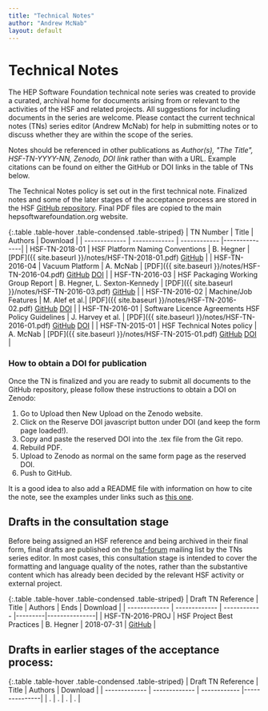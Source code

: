 ```yaml
---
title: "Technical Notes"
author: "Andrew McNab"
layout: default
---
```


# Technical Notes

The HEP Software Foundation technical note series was created to provide a curated, archival home for documents arising from or relevant to the activities of the HSF and related projects. All suggestions for including documents in the series are welcome. Please contact the current technical notes (TNs) series editor (Andrew McNab) for help in submitting notes or to discuss whether they are within the scope of the series.

Notes should be referenced in other publications as _Author(s), "The Title", HSF-TN-YYYY-NN, Zenodo, DOI link_ rather than with a URL.
Example citations can be found on either the GitHub or DOI links in the table of TNs below.

The Technical Notes policy is set out in the first technical note. Finalized notes and some of the later stages of the acceptance process are stored in the HSF [GitHub repository](https://github.com/HSF/documents/tree/master/HSF-TN).
Final PDF files are copied to the main hepsoftwarefoundation.org website.

{:.table .table-hover .table-condensed .table-striped}
| TN Number  | Title           | Authors     | Download    |
| ------------- | ------------- | ------------ |---------------|
| HSF-TN-2018-01  | HSF Platform Naming Conventions | B. Hegner | [PDF]({{ site.baseurl }}/notes/HSF-TN-2018-01.pdf) [GitHub](https://github.com/HSF/documents/tree/master/HSF-TN/2018-01) |
| HSF-TN-2016-04 | Vacuum Platform | A. McNab | [PDF]({{ site.baseurl }}/notes/HSF-TN-2016-04.pdf) [GitHub](https://github.com/HSF/documents/tree/master/HSF-TN/2016-04) [DOI](http://doi.org/10.5281/zenodo.1469634) |
| HSF-TN-2016-03  | HSF Packaging Working Group Report  | B. Hegner, L. Sexton-Kennedy | [PDF]({{ site.baseurl }}/notes/HSF-TN-2016-03.pdf)  [GitHub](https://github.com/HSF/documents/tree/master/HSF-TN/2016-03) |
| HSF-TN-2016-02  | Machine/Job Features  | M. Alef et al.| [PDF]({{ site.baseurl }}/notes/HSF-TN-2016-02.pdf)  [GitHub](https://github.com/HSF/documents/tree/master/HSF-TN/2016-02) [DOI](http://doi.org/10.5281/zenodo.1469629) |
| HSF-TN-2016-01  | Software Licence Agreements HSF Policy Guidelines  | J. Harvey et al. | [PDF]({{ site.baseurl }}/notes/HSF-TN-2016-01.pdf)  [GitHub](https://github.com/HSF/documents/tree/master/HSF-TN/2016-01) [DOI](http://doi.org/10.5281/zenodo.1469636) |
| HSF-TN-2015-01  | HSF Technical Notes policy | A. McNab | [PDF]({{ site.baseurl }}/notes/HSF-TN-2015-01.pdf)  [GitHub](https://github.com/HSF/documents/tree/master/HSF-TN/2015-01) [DOI](http://doi.org/10.5281/zenodo.1469623) |

### How to obtain a DOI for publication

Once the TN is finalized and you are ready to submit all documents to the GitHub repository, please follow these instructions to obtain a DOI on Zenodo:

   1. Go to Upload then New Upload on the Zenodo website.
   2. Click on the Reserve DOI javascript button under DOI (and keep the form page loaded!).
   3. Copy and paste the reserved DOI into the .tex file from the Git repo.
   4. Rebuild PDF.
   5. Upload to Zenodo as normal on the same form page as the reserved DOI.
   6. Push to GitHub.

It is a good idea to also add a README file with information on how to cite the note, see the examples under links such as [this one](https://github.com/HSF/documents/blob/master/HSF-TN/2015-01/README.md).

## Drafts in the consultation stage

Before being assigned an HSF reference and being archived in their final form, final drafts are published on the [hsf-forum](http://groups.google.com/d/forum/hsf-forum) mailing list by the TNs series editor. In most cases, this consultation stage is intended to cover the formatting and language quality of the notes, rather than the substantive content which has already been decided by the relevant HSF activity or external project.

{:.table .table-hover .table-condensed .table-striped}
| Draft TN Reference  | Title           | Authors     | Ends    | Download    |
| ------------- | ------------- | ------------ |---------|---------------|
| HSF-TN-2016-PROJ  | HSF Project Best Practices | B. Hegner | 2018-07-31 | [GitHub](https://github.com/HSF/documents/tree/master/HSF-TN/draft-2016-PROJ) |

## Drafts in earlier stages of the acceptance process:

{:.table .table-hover .table-condensed .table-striped}
| Draft TN Reference  | Title           | Authors     | Download    |
| ------------- | ------------- | ------------ |---------------|
| .             | .             | .            | .             |
